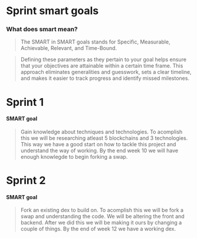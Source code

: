 # Sprint smart goals

### What does smart mean?

> The SMART in SMART goals stands for Specific, Measurable, Achievable, Relevant, and Time-Bound.

> Defining these parameters as they pertain to your goal helps ensure that your objectives are attainable within a certain time frame. This approach eliminates generalities and guesswork, sets a clear timeline, and makes it easier to track progress and identify missed milestones.

# Sprint 1

#### SMART goal

> Gain knowledge about techniques and technologies. To acomplish this we will be researching atleast 5 blockchains and 3 technologies. This way we have a good start on how to tackle this project and understand the way of working. By the end week 10 we will have enough knowlegde to begin forking a swap. 

# Sprint 2

#### SMART goal

> Fork an existing dex to build on. To acomplish this we will be fork a swap and understanding the code. We will be altering the front and backend. After we did this we will be making it ours by changing a couple of things. By the end of week 12 we have a working dex.          
